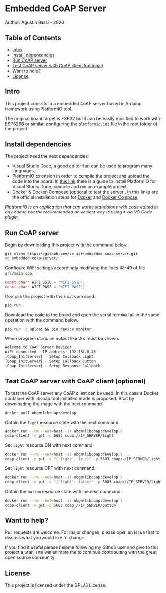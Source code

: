 # Embedded CoAP Server

Author: Agustin Bassi - 2020

## 
## Table of Contents

* [Intro](#intro)
* [Install dependencies](#install-dependencies)
* [Run CoAP server](#run-coap-server)
* [Test CoAP server with CoAP client (optional)](#test-coap-server-with-coap-client-(optional))
* [Want to help?](#want-to-help-?)
* [License](#license)

## Intro

This project consists in a embedded CoAP server based in Arduino framework using PlatformIO tool. 

The original board target is ESP32 but it can be easily modified to work with ESP8266 or similar, configuring the `platformio.ini` file in the root folder of the project.

## Install dependencies

The project need the next dependencies:

* [Visual Studio Code](https://code.visualstudio.com/), a good editor that can be used to program many languages. 
* [PlatformIO](https://platformio.org/) extension in order to compile the project and upload the code into the board. In [this link](https://iot-es.herokuapp.com/post/details/17) there is a guide to install PlatformIO for Visual Studio Code, compile and run an example project. 
* Docker & Docker-Compose (optional to test the server). In this links are the official installation steps for [Docker](https://docs.docker.com/get-docker/) and [Docker Compose](https://docs.docker.com/compose/install/).

_PlatformIO is an application that can works standolone with code edited in any editor, but the recommended an easiest way is using it via VS Code plugin._

## Run CoAP server

Begin by downloading this project with the command below.

```sh
git clone https://github.com/ce-iot/embedded-coap-server.git
cd embedded-coap-server/
```

Configure WiFi settings accordingly modifying the lines 48-49 of file `src/main.cpp`.

```c
const char* WIFI_SSID = "WIFI_SSID";
const char* WIFI_PASS = "WIFI_PASS";
```

Compile the project with the next command.

```sh
pio run
```

Download the code to the board and open the serial terminal all in the same operation with the command below.

```sh
pio run -t upload && pio device monitor
```

When program starts an output like this must be shown.

```sh
Welcome to CoAP Server Device!
WiFi connected - IP address: 192.168.0.46
[Coap_InitServer] - Setup Callback Light
[Coap_InitServer] - Setup Callback Button
[Coap_InitServer] - Setup Response Callback
```

## Test CoAP server with CoAP client (optional)

To test the CoAP server any CoAP client can be used. In this case a Docker container with libcoap tool installed inside is proposed. Start by downloading the image with the next command.

```sh
docker pull obgm/libcoap:develop 
```
Obtain the `light` resource state with the next command.

```sh
docker run --rm --net=host -it obgm/libcoap:develop \
coap-client -m get -p 5683 coap://IP_SERVER/light
```

Set `light` resource ON with next command.

```sh
docker run --rm --net=host -it obgm/libcoap:develop \
coap-client -m put -e "{'light': true}" -p 5683 coap://IP_SERVER/light
```

Set `light` resource OFF with next command.

```sh
docker run --rm --net=host -it obgm/libcoap:develop \
coap-client -m put -e "{'light': false}" -p 5683 coap://IP_SERVER/light
```

Obtain the `button` resource state with the next command.

```sh
docker run --rm --net=host -it obgm/libcoap:develop \
coap-client -m get -p 5683 coap://IP_SERVER/button
```

## 
## Want to help?

Pull requests are welcome. For major changes, please open an issue first to discuss what you would like to change.

If you find it useful please helpme following my Github user and give to this project a Star. This will animate me to continue contribuiting with the great open source community.

## 
## License

This project is licensed under the GPLV3 License.
